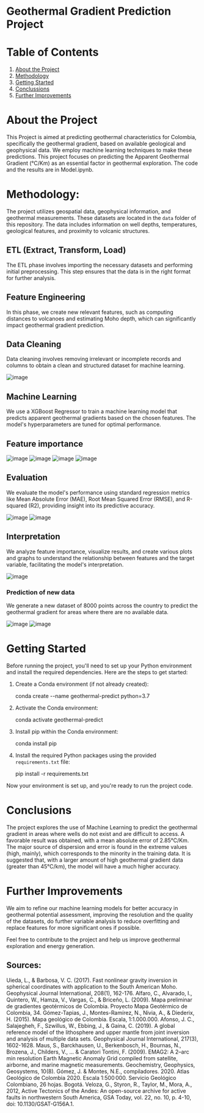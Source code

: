 # Geothermal Gradient Prediction Project

# Table of Contents

1. [About the Project](#about-the-project)
2. [Methodology](#methodology)
3. [Getting Started](#getting-started)
4. [Conclussions](#conclusion)
5. [Further Improvements](#further-improvements)

# About the Project

This Project is aimed at predicting geothermal characteristics for Colombia, specifically the geothermal gradient, based on available geological and geophysical data. We employ machine learning techniques to make these predictions. This project focuses on predicting the Apparent Geothermal Gradient (°C/Km) as an essential factor in geothermal exploration. The code and the results are in Model.ipynb.

# Methodology:

The project utilizes geospatial data, geophysical information, and geothermal measurements. These datasets are located in the `data` folder of this repository. The data includes information on well depths, temperatures, geological features, and proximity to volcanic structures.

## ETL (Extract, Transform, Load)

The ETL phase involves importing the necessary datasets and performing initial preprocessing. This step ensures that the data is in the right format for further analysis.

## Feature Engineering

In this phase, we create new relevant features, such as computing distances to volcanoes and estimating Moho depth, which can significantly impact geothermal gradient prediction.

## Data Cleaning

Data cleaning involves removing irrelevant or incomplete records and columns to obtain a clean and structured dataset for machine learning.

![image](https://github.com/jcmefra/Geothermal-Gradient-Machine-Learning/assets/64992303/274d04e3-a2b8-4d6f-a39c-47c593e29a45)

## Machine Learning

We use a XGBoost Regressor to train a machine learning model that predicts apparent geothermal gradients based on the chosen features. The model's hyperparameters are tuned for optimal performance.

## Feature importance

![image](https://github.com/jcmefra/Geothermal-Gradient-Machine-Learning/assets/64992303/8a19bc7e-5532-4d33-8d14-befba4544951)
![image](https://github.com/jcmefra/Geothermal-Gradient-Machine-Learning/assets/64992303/3b5bb38a-e788-45f9-9f5a-f0f72b50e25a)
![image](https://github.com/jcmefra/Geothermal-Gradient-Machine-Learning/assets/64992303/354cdb39-3c31-42ce-a445-6e7e4d6905fc)
![image](https://github.com/jcmefra/Geothermal-Gradient-Machine-Learning/assets/64992303/c7b1dfcd-4b06-478f-83f2-36485858a3de)

## Evaluation

We evaluate the model's performance using standard regression metrics like Mean Absolute Error (MAE), Root Mean Squared Error (RMSE), and R-squared (R2), providing insight into its predictive accuracy.

![image](https://github.com/jcmefra/Geothermal-Gradient-Machine-Learning/assets/64992303/68304b9c-8869-45bb-abfc-f40b16540270)
![image](https://github.com/jcmefra/Geothermal-Gradient-Machine-Learning/assets/64992303/1bd1613f-0b01-4304-9992-aa570c533444)


## Interpretation

We analyze feature importance, visualize results, and create various plots and graphs to understand the relationship between features and the target variable, facilitating the model's interpretation.

![image](https://github.com/jcmefra/Geothermal-Gradient-Machine-Learning/assets/64992303/7b94e518-1c60-4c3e-b01a-96b242dd9eb7)

### Prediction of new data

We generate a new dataset of 8000 points across the country to predict the geothermal gradient for areas where there are no available data.

![image](https://github.com/jcmefra/Geothermal-Gradient-Machine-Learning/assets/64992303/a5974b9e-8207-41fc-8fdd-7bd79981bd3e)
![image](https://github.com/jcmefra/Geothermal-Gradient-Machine-Learning/assets/64992303/15cb0898-f2be-47a9-a1a3-9b480e81d6e8)

# Getting Started

Before running the project, you'll need to set up your Python environment and install the required dependencies. Here are the steps to get started:

1. Create a Conda environment (if not already created):
   
   conda create --name geothermal-predict python=3.7


2. Activate the Conda environment:

   conda activate geothermal-predict


3. Install pip within the Conda environment:

   conda install pip

4. Install the required Python packages using the provided `requirements.txt` file:

   pip install -r requirements.txt

Now your environment is set up, and you're ready to run the project code.

# Conclusions

The project explores the use of Machine Learning to predict the geothermal gradient in areas where wells do not exist and are difficult to access.
A favorable result was obtained, with a mean absolute error of 2.85°C/Km.
The major source of dispersion and error is found in the extreme values (high, mainly), which corresponds to the minority in the training data.
It is suggested that, with a larger amount of high geothermal gradient data (greater than 45°C/km), the model will have a much higher accuracy.

# Further Improvements

We aim to refine our machine learning models for better accuracy in geothermal potential assessment, improving the resolution and the quality of the datasets, do further variable analysis to reduce overfitting and replace features for more significant ones if possible.

Feel free to contribute to the project and help us improve geothermal exploration and energy generation.

## Sources:

Uieda, L., & Barbosa, V. C. (2017). Fast nonlinear gravity inversion in spherical coordinates with application to the South American Moho. Geophysical Journal International, 208(1), 162-176.
Alfaro, C., Alvarado, I., Quintero, W., Hamza, V., Vargas, C., & Briceño, L. (2009). Mapa preliminar de gradientes geotérmicos de Colombia. Proyecto Mapa Geotérmico de Colombia, 34.
Gómez-Tapias, J., Montes-Ramírez, N., Nivia, A., & Diederix, H. (2015). Mapa geológico de Colombia. Escala, 1:1.000.000.
Afonso, J. C., Salajegheh, F., Szwillus, W., Ebbing, J., & Gaina, C. (2019). A global reference model of the lithosphere and upper mantle from joint inversion and analysis of multiple data sets. Geophysical Journal International, 217(3), 1602-1628.
Maus, S., Barckhausen, U., Berkenbosch, H., Bournas, N., Brozena, J., Childers, V., ... & Caratori Tontini, F. (2009). EMAG2: A 2–arc min resolution Earth Magnetic Anomaly Grid compiled from satellite, airborne, and marine magnetic measurements. Geochemistry, Geophysics, Geosystems, 10(8).
Gómez, J. & Montes, N.E., compiladores. 2020. Atlas Geológico de Colombia 2020. Escala 1:500 000. Servicio Geológico Colombiano, 26 hojas. Bogotá.​​
Veloza, G., Styron, R., Taylor, M., Mora, A., 2012, Active Tectonics of the Andes: An open-source archive for active faults in northwestern South America, GSA Today, vol. 22, no. 10, p. 4-10, doi: 10.1130/GSAT-G156A.1.
